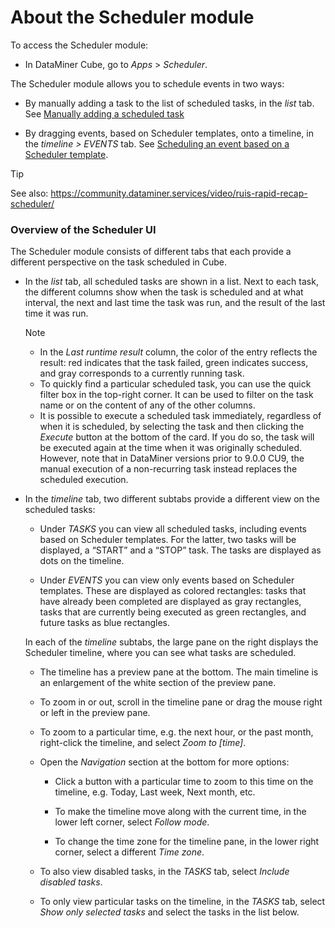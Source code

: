 # About the Scheduler module

To access the Scheduler module:

- In DataMiner Cube, go to *Apps* > *Scheduler*.

The Scheduler module allows you to schedule events in two ways:

- By manually adding a task to the list of scheduled tasks, in the *list* tab. See [Manually adding a scheduled task](Manually_adding_a_scheduled_task.md)

- By dragging events, based on Scheduler templates, onto a timeline, in the *timeline \> EVENTS* tab. See [Scheduling an event based on a Scheduler template](Scheduling_an_event_based_on_a_Scheduler_template.md).

> [!TIP]
> See also:
> <https://community.dataminer.services/video/ruis-rapid-recap-scheduler/>

### Overview of the Scheduler UI

The Scheduler module consists of different tabs that each provide a different perspective on the task scheduled in Cube.

- In the *list* tab, all scheduled tasks are shown in a list. Next to each task, the different columns show when the task is scheduled and at what interval, the next and last time the task was run, and the result of the last time it was run.

    > [!NOTE]
    > - In the *Last runtime result* column, the color of the entry reflects the result: red indicates that the task failed, green indicates success, and gray corresponds to a currently running task.
    > - To quickly find a particular scheduled task, you can use the quick filter box in the top-right corner. It can be used to filter on the task name or on the content of any of the other columns.
    > - It is possible to execute a scheduled task immediately, regardless of when it is scheduled, by selecting the task and then clicking the *Execute* button at the bottom of the card. If you do so, the task will be executed again at the time when it was originally scheduled. However, note that in DataMiner versions prior to 9.0.0 CU9, the manual execution of a non-recurring task instead replaces the scheduled execution.

- In the *timeline* tab, two different subtabs provide a different view on the scheduled tasks:

    - Under *TASKS* you can view all scheduled tasks, including events based on Scheduler templates. For the latter, two tasks will be displayed, a “START” and a “STOP” task. The tasks are displayed as dots on the timeline.

    - Under *EVENTS* you can view only events based on Scheduler templates. These are displayed as colored rectangles: tasks that have already been completed are displayed as gray rectangles, tasks that are currently being executed as green rectangles, and future tasks as blue rectangles.

    In each of the *timeline* subtabs, the large pane on the right displays the Scheduler timeline, where you can see what tasks are scheduled.

    - The timeline has a preview pane at the bottom. The main timeline is an enlargement of the white section of the preview pane.

    - To zoom in or out, scroll in the timeline pane or drag the mouse right or left in the preview pane.

    - To zoom to a particular time, e.g. the next hour, or the past month, right-click the timeline, and select *Zoom to \[time\]*.

    - Open the *Navigation* section at the bottom for more options:

        - Click a button with a particular time to zoom to this time on the timeline, e.g. Today, Last week, Next month, etc.

        - To make the timeline move along with the current time, in the lower left corner, select *Follow mode*.

        - To change the time zone for the timeline pane, in the lower right corner, select a different *Time zone*.

    - To also view disabled tasks, in the *TASKS* tab, select *Include disabled tasks*.

    - To only view particular tasks on the timeline, in the *TASKS* tab, select *Show only selected tasks* and select the tasks in the list below.
